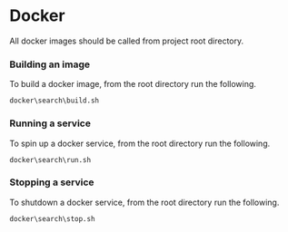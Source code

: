 # Docker

All docker images should be called from project root directory.

### Building an image

To build a docker image, from the root directory run the following.

`docker\search\build.sh`

### Running a service

To spin up a docker service, from the root directory run the following.

`docker\search\run.sh`

### Stopping a service

To shutdown a docker service, from the root directory run the following.

`docker\search\stop.sh`
